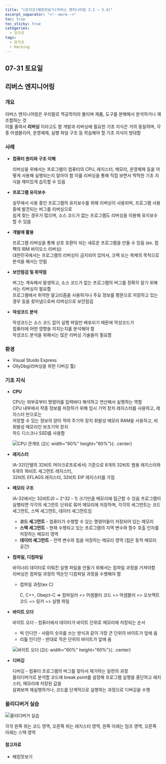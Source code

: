 ```yaml
---
title: "[모각코]해킹맛보기(리버스 엔지니어링 3.1 ~ 3.4)"
excerpt_separator: "<!--more-->"
toc: true
toc_sticky: true
categories:
  - 모각코
tags:
  - 모각코
  - Hacking
---
```


## 07-31 토요일

## 리버스 엔지니어링

### 개요

리버스 엔지니어링은 우리말로 역공학이라 불리며 제품, 도구를 분해해서 분석하거나 재조합하는 것  
이를 줄여서 **리버싱** 이라고도 함
개발과 리버싱에 필요한 기초 지식은 거의 동일하며, 각종 어셈블리어, 운영체제, 실행 파일 구조 등 학습해야 할 기초 지식이 방대함

### 사례

- **컴퓨터 원리와 구조 이해**

  리버싱을 위해서는 프로그램이 컴퓨터의 CPU, 레지스터, 메모리, 운영체제 등을 어떻게 사용해 실행되는지 알아야 함
  이를 리버싱을 통해 직접 보면서 딱딱한 기초 지식을 재미있게 습득할 수 있음

- **프로그램 유지보수**

  실무에서 사용 중인 프로그램의 유지보수를 위해 리버싱이 사용되며, 프로그램 사용 중에 발견되는 버그를 리버싱으로  
  쉽게 찾는 경우가 많으며, 소스 코드가 없는 프로그램도 리버싱을 이용해 유지보수 할 수 있음

- **개발에 활용**

  프로그램 리버싱을 통해 상호 호환이 되는 새로운 프로그램을 만들 수 있음 (ex. 컴팩의 IBM 바이오스 리버싱)  
  대한민국에서는 프로그램의 리버싱이 금지되어 있어서, 크랙 또는 복제의 목적으로 분석을 해서는 안됨

- **보안점검 및 취약점**

  버그는 계속해서 발생하고, 소스 코드가 없는 프로그램의 버그를 정확히 알기 위해서는 리버싱이 필요함  
  프로그램에서 취약한 알고리즘을 사용하거나 주요 정보를 평문으로 저장하고 있는 경우 등을 찾아냄으로써 리버싱으로 보안점검

- **악성코드 분석**

  악성코드는 소스 코드 없이 실행 파일만 배포되기 때문에 악성코드가  
  컴퓨터에 어떤 영향을 끼치는지를 분석해야 함  
  악성코드 분석을 위해서는 많은 리버싱 기술들이 필요함

### 환경

- Visual Stuido Express
- OllyDbg(리버싱을 위한 디버깅 툴)

### 기초 지식

- **CPU**

  CPU는 외부로부터 명령어를 입력바다 해석하고 연산해서 실행하는 역할  
  CPU 내부에서 작종 정보를 저장하기 위해 임시 기억 장치 레지스터를 사용하고, 레지스터 만으로는  
  저장할 수 있는 정보의 양이 적어 주기억 장치 휘발성 메모리 RAM을 사용하고, 비휘발성 메모리인 보조기억 장치  
  하드 디스크나 SSD를 사용함

  ![CPU 관계또 (2)](https://user-images.githubusercontent.com/66258691/127726059-7e43da01-80dc-4cdf-985e-2f331dbf8630.jpg){: width="60%" height="60%"}{: .center}

- **레지스터**

  IA-32(인텔의 32비트 머아크로프로세서) 기준으로 8개의 32비트 범용 레지스터와 6개의 16비트 세그먼트 레지스터,  
  32비트 EFLAGS 레지스터, 32비트 EIP 레지스터를 가짐

- **메모리 구조**

  IA-32에서는 32비트(0 ~ 2^32 - 1) 크기만큼 메모리에 접근할 수 있음
  프로그램이 실행되면 각각의 세그먼트 단위로 묶어 메모리에 저장하며, 각각의 세그먼트는 코드 세그먼트, 스택 세그먼트, 데이터 세그먼트임

  - **코드 세그먼트** - 컴퓨터가 수행할 수 있는 명령어들이 저장되어 있는 메모리
  - **스택 세그먼트** - 현재 수행되고 있는 프로그램의 지역 변수와 함수 호출 인자를 저장하는 메모리 영역
  - **데이터 세그먼트** - 전역 변수와 힙을 저장하는 메모리 영역 (힙은 동적 메모리 공간)

- **컴파일, 디컴파일**

  바이너리 데이터로 이뤄진 실행 파일을 만들기 위해서는 컴파일 과정을 거쳐야함  
  리버싱은 컴파일 과정의 역순인 디컴파일 과정을 수행해야 함

  - 컴파일 과정(ex C)

    C, C++, Obejct-C => 컴파일러 => 어셈블리 코드 => 어셈블러 => 오브젝트 코드 => 링커 => 실행 파일

- **바이트 오더**

  바이트 오더 - 컴퓨터에서 데이터가 바이트 단위로 메모리에 저장되는 순서

  - 빅 인디안 - 사람이 숫자를 쓰는 방식과 같이 가장 큰 단위의 바이트가 앞에 옴
  - 리틀 인디안 - 반대로 작은 단위의 바이트가 앞에 옴

  ![바이트 오더 (2)](https://user-images.githubusercontent.com/66258691/127726372-e4d43295-dc0c-4851-85dd-097b2b9b7c47.jpg){: width="60%" height="60%"}{: .center}

- **디버깅**

  디버깅 - 컴퓨터 프로그램의 버그를 찾아서 제거하는 일련의 과정  
  올리디버거로 분석할 코드에 break point를 설정해 프로그램 실행을 중단하고 레지스터, 메모리에 저장된 값을  
  살펴보며 재실행하거나, 코드를 단계적으로 실행하는 과정으로 디버깅을 수행

### 올리디버거 실습

![올리디버거 실습](https://user-images.githubusercontent.com/66258691/127726741-342ceae1-a239-4467-8845-e2bfbab60e9b.png)

각각 왼쪽 위는 코드 영역, 오른쪽 위는 레지스터 영역, 왼쪽 아래는 덤프 영역, 오른쪽 아래는 스택 영역

#### 참고자료

- 해킹맛보기
